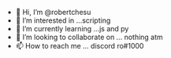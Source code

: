 - 👋 Hi, I’m @robertchesu
- 👀 I’m interested in ...scripting
- 🌱 I’m currently learning ...js and py
- 💞️ I’m looking to collaborate on ... nothing atm
- 📫 How to reach me ... discord ro#1000

<!---
robertchesu/robertchesu is a ✨ special ✨ repository because its `README.md` (this file) appears on your GitHub profile.
You can click the Preview link to take a look at your changes.
--->
